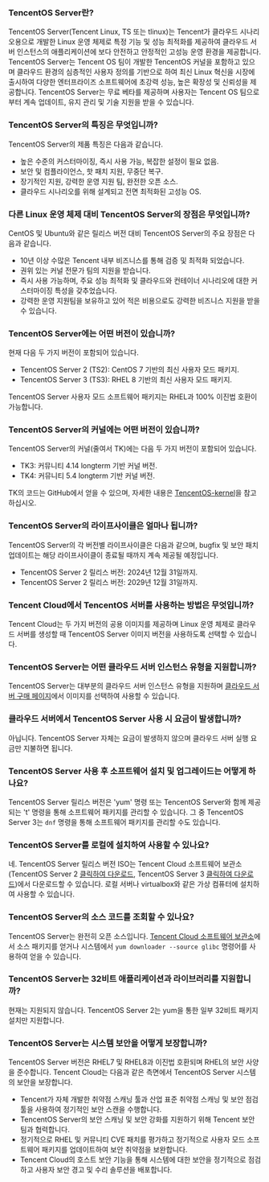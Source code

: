 ### TencentOS Server란?
TencentOS Server(Tencent Linux, TS 또는 tlinux)는 Tencent가 클라우드 시나리오용으로 개발한 Linux 운영 체제로 특정 기능 및 성능 최적화를 제공하여 클라우드 서버 인스턴스의 애플리케이션에 보다 안전하고 안정적인 고성능 운영 환경을 제공합니다.
TencentOS Server는 Tencent OS 팀이 개발한 TencentOS 커널을 포함하고 있으며 클라우드 환경의 심층적인 사용자 정의를 기반으로 하여 최신 Linux 혁신을 시장에 출시하여 다양한 엔터프라이즈 소프트웨어에 초강력 성능, 높은 확장성 및 신뢰성을 제공합니다. TencentOS Server는 무료 베타를 제공하며 사용자는 Tencent OS 팀으로부터 계속 업데이트, 유지 관리 및 기술 지원을 받을 수 있습니다.

### TencentOS Server의 특징은 무엇입니까?
TencentOS Server의 제품 특징은 다음과 같습니다.
- 높은 수준의 커스터마이징, 즉시 사용 가능, 복잡한 설정이 필요 없음.
- 보안 및 컴플라이언스, 핫 패치 지원, 무중단 복구.
- 장기적인 지원, 강력한 운영 지원 팀, 완전한 오픈 소스.
- 클라우드 시나리오를 위해 설계되고 전면 최적화된 고성능 OS.

### 다른 Linux 운영 체제 대비 TencentOS Server의 장점은 무엇입니까?
CentOS 및 Ubuntu와 같은 릴리스 버전 대비 TencentOS Server의 주요 장점은 다음과 같습니다.
- 10년 이상 수많은 Tencent 내부 비즈니스를 통해 검증 및 최적화 되었습니다.
- 권위 있는 커널 전문가 팀의 지원을 받습니다.
- 즉시 사용 가능하며, 주요 성능 최적화 및 클라우드와 컨테이너 시나리오에 대한 커스터마이징 특성을 갖추었습니다.
- 강력한 운영 지원팀을 보유하고 있어 적은 비용으로도 강력한 비즈니스 지원을 받을 수 있습니다.

### TencentOS Server에는 어떤 버전이 있습니까?
현재 다음 두 가지 버전이 포함되어 있습니다.
- TencentOS Server 2 (TS2): CentOS 7 기반의 최신 사용자 모드 패키지.
- TencentOS Server 3 (TS3): RHEL 8 기반의 최신 사용자 모드 패키지.

TencentOS Server 사용자 모드 소프트웨어 패키지는 RHEL과 100% 이진법 호환이 가능합니다.

### TencentOS Server의 커널에는 어떤 버전이 있습니까?
TencentOS Server의 커널(줄여서 TK)에는 다음 두 가지 버전이 포함되어 있습니다.
- TK3: 커뮤니티 4.14 longterm 기반 커널 버전.
- TK4: 커뮤니티 5.4 longterm 기반 커널 버전.

TK의 코드는 GitHub에서 얻을 수 있으며, 자세한 내용은 [TencentOS-kernel](https://github.com/Tencent/TencentOS-kernel)을 참고하십시오.

### TencentOS Server의 라이프사이클은 얼마나 됩니까?
TencentOS Server의 각 버전별 라이프사이클은 다음과 같으며, bugfix 및 보안 패치 업데이트는 해당 라이프사이클이 종료될 때까지 계속 제공될 예정입니다.
- TencentOS Server 2 릴리스 버전: 2024년 12월 31일까지.
- TencentOS Server 2 릴리스 버전: 2029년 12월 31일까지.

### Tencent Cloud에서 TencentOS 서버를 사용하는 방법은 무엇입니까?
Tencent Cloud는 두 가지 버전의 공용 이미지를 제공하며 Linux 운영 체제로 클라우드 서버를 생성할 때 TencentOS Server 이미지 버전을 사용하도록 선택할 수 있습니다.

### TencentOS Server는 어떤 클라우드 서버 인스턴스 유형을 지원합니까?
TencentOS Server는 대부분의 클라우드 서버 인스턴스 유형을 지원하며 [클라우드 서버 구매 페이지](https://buy.intl.cloud.tencent.com/cvm?tab=custom®ionId=1&projectId=-1)에서 이미지를 선택하여 사용할 수 있습니다.

### 클라우드 서버에서 TencentOS Server 사용 시 요금이 발생합니까?
아닙니다. TencentOS Server 자체는 요금이 발생하지 않으며 클라우드 서버 실행 요금만 지불하면 됩니다.

### TencentOS Server 사용 후 소프트웨어 설치 및 업그레이드는 어떻게 하나요?
TencentOS Server 릴리스 버전은 'yum' 명령 또는 TencentOS Server와 함께 제공되는 't' 명령을 통해 소프트웨어 패키지를 관리할 수 있습니다. 그 중 TencentOS Server 3는 `dnf` 명령을 통해 소프트웨어 패키지를 관리할 수도 있습니다.

### TencentOS Server를 로컬에 설치하여 사용할 수 있나요?
네. TencentOS Server 릴리스 버전 ISO는 Tencent Cloud 소프트웨어 보관소(TencentOS Server 2 [클릭하여 다운로드](http://mirrors.tencent.com/tlinux/2.4/iso/), TencentOS Server 3 [클릭하여 다운로드](http://mirrors.tencent.com/tlinux/3.1/iso/x86_64/))에서 다운로드할 수 있습니다.
로컬 서버나 virtualbox와 같은 가상 컴퓨터에 설치하여 사용할 수 있습니다.

### TencentOS Server의 소스 코드를 조회할 수 있나요?
TencentOS Server는 완전히 오픈 소스입니다. [Tencent Cloud 소프트웨어 보관소](http://mirrors.tencent.com/)에서 소스 패키지를 얻거나 시스템에서 `yum downloader --source glibc` 명령어를 사용하여 얻을 수 있습니다.

### TencentOS Server는 32비트 애플리케이션과 라이브러리를 지원합니까?
현재는 지원되지 않습니다. TencentOS Server 2는 yum을 통한 일부 32비트 패키지 설치만 지원합니다.

### TencentOS Server는 시스템 보안을 어떻게 보장합니까?
TencentOS Server 버전은 RHEL7 및 RHEL8과 이진법 호환되며 RHEL의 보안 사양을 준수합니다. Tencent Cloud는 다음과 같은 측면에서 TencentOS Server 시스템의 보안을 보장합니다.
- Tencent가 자체 개발한 취약점 스캐닝 툴과 산업 표준 취약점 스캐닝 및 보안 점검 툴을 사용하여 정기적인 보안 스캔을 수행합니다.
- TencentOS Server의 보안 스캐닝 및 보안 강화를 지원하기 위해 Tencent 보안 팀과 협력합니다.
- 정기적으로 RHEL 및 커뮤니티 CVE 패치를 평가하고 정기적으로 사용자 모드 소프트웨어 패키지를 업데이트하여 보안 취약점을 보완합니다.
- Tencent Cloud의 호스트 보안 기능을 통해 시스템에 대한 보안을 정기적으로 점검하고 사용자 보안 경고 및 수리 솔루션을 배포합니다.



